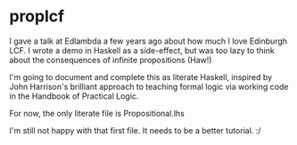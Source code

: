 proplcf
=======

I gave a talk at Edlambda a few years ago about how much I love Edinburgh LCF. I wrote a demo in Haskell as a side-effect, but was too lazy to think about the consequences of infinite propositions (Haw!)

I'm going to document and complete this as literate Haskell, inspired by John Harrison's brilliant approach to teaching formal logic via working code in the Handbook of Practical Logic.

For now, the only literate file is Propositional.lhs

I'm still not happy with that first file. It needs to be a better tutorial. :/
